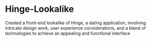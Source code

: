 # Hinge-Lookalike

Created a front-end lookalike of Hinge, a dating application, involving 
intricate design work, user experience considerations, 
and a blend of technologies to achieve an appealing and functional interface

